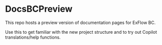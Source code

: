# DocsBCPreview

This repo hosts a preview version of documentation pages for ExFlow BC.

Use this to get familiar with the new project structure and to try out Copilot translations/help functions.
